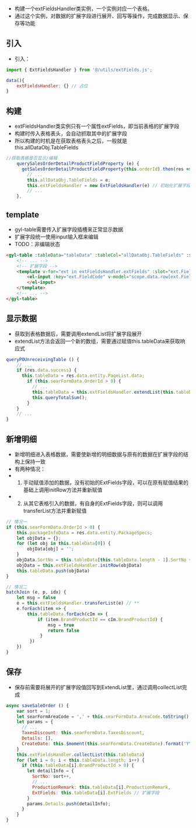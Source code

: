 - 构建一个extFieldsHandler类实例，一个实例对应一个表格。
- 通过这个实例，对数据的扩展字段进行展开、回写等操作，完成数据显示、保存等功能
## 引入
- 引入：
```js
import { ExtFieldsHandler } from '@/utils/extFields.js';

data(){
	extFieldsHandler: {} // 占位
}
```
## 构建
- extFieldsHandler类实例只有一个属性extFields，即当前表格的扩展字段
- 构建时传入表格表头，会自动抓取其中的扩展字段
- 所以构建的时机是在获取表格表头之后，一般就是this.allDataObj.TableFields
```js
//获取表格是否显示/编辑
    querySalesOrderDetailProductFieldProperty (e) {
      getSalesOrderDetailProductFieldProperty(this.orderId).then(res => {
        // ...
        this.allDataObj.TableFields = e;
        this.extFieldsHandler = new ExtFieldsHandler(e) // 初始化扩展字段
		// ...
    },
```
## template
- gyl-table需要传入扩展字段插槽来正常显示数据
- 扩展字段统一使用input输入框来编辑
- TODO：非编辑状态
```html
<gyl-table :tableData="tableData" :tableCol="allDataObj.TableFields" :sortStatus="false" :checkedStatus="true" @updateSelectList="updateSelectList" :totalSum="totalSum" :totalStatus="true" :isSortable="false" class="orderInfo_table" ref="orderInfoTable">
	<!-- ... -->
	<!-- 扩展字段 -->
	<template v-for="ext in extFieldsHandler.extFields" :slot="ext.FieldCode" slot-scope="scope">
		<el-input :key="ext.FieldCode" v-model="scope.data.row[ext.FieldCode]" class="tableCusInput" v-direction:a="{x: scope.index, y: scope.data.$index }">
		</el-input>
	</template>
	<!-- ... -->
</gyl-table>
```
## 显示数据
- 获取到表格数据后，需要调用extendList将扩展字段展开
- extendList方法会返回一个新的数组，需要通过赋值this.tableData来获取响应式
```js
queryPOUnreceivingTable () {
	// ...
	if (res.data.success) {
	  this.tableData = res.data.entity.PageList.data;
        if (this.searFormData.OrderId > 0) {
		  // ...
          this.tableData = this.extFieldsHandler.extendList(this.tableData)
          this.queryTotalSum();
        }
	}
	// ...
}
```
## 新增明细
- 新增明细进入表格数据，需要使新增的明细数据与原有的数据在扩展字段的结构上保持一致
- 有两种情况：
- 1. 手动赋值添加的数据，没有初始的ExtFields字段，可以在原有赋值结果的基础上调用initRow方法并重新赋值
- 2. 从其它表格引入的数据，有自身的ExtFields字段，则可以调用transferList方法并重新赋值

```js
// 情况一
if (this.searFormData.OrderId > 0) {
	this.packageInfoData = res.data.entity.PackageSpecs;
	let objData = {};
	for (let obj in this.tableData[0]) {
		objData[obj] = '';
	}
	objData.SortNo = this.tableData[this.tableData.length - 1].SortNo + 1;
	objData = this.extFieldsHandler.initRow(objData) 
	this.tableData.push(objData)
}
```

```js
// 情况二
batchJoin (e, p, idx) {
	let msg = false
	e = this.extFieldsHandler.transferList(e) // **
	e.forEach(item => {
		this.tableData.forEach(cIm => {
			if (item.BrandProductId == cIm.BrandProductId) {
				msg = true
	            return false
		     }
	     })
	})
}
```
## 保存
- 保存前需要将展开的扩展字段值回写到ExtendList里，通过调用collectList完成
```js
async saveSaleOrder () {
	var sort = 1;
    let searFormAreaCode = ',' + this.searFormData.AreaCode.toString() + ',';
    let params = {
	  // ...
      TaxesDiscount: this.searFormData.TaxesDiscount,
      Details: [],
      CreateDate: this.$moment(this.searFormData.CreateDate).format('YYYY-MM-DD'),
    }
    this.extFieldsHandler.collectList(this.tableData)
    for (let i = 0; i < this.tableData.length; i++) {
      if (this.tableData[i].BrandProductId > 0) {
        let detailInfo = {
          SortNo: sort++,
          // ...
          ProductionRemark: this.tableData[i].ProductionRemark,
          ExtFields: this.tableData[i].ExtFields // 扩展字段
        }
        params.Details.push(detailInfo);
      }
    }
}
```